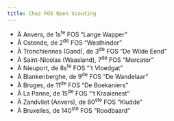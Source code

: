 ```yaml
---
title: Chez FOS Open Scouting
---
```

- À Anvers, de 1s<sup>te</sup> FOS “Lange Wapper”
- À Ostende, de 2<sup>de</sup> FOS “Westhinder”
- À Tronchiennes (Gand), de 3<sup>de</sup> FOS “De Wilde Eend”
- À Saint-Nicolas (Waasland), 7<sup>de</sup> FOS “Mercator”
- À Nieuport, de 8s<sup>te</sup> FOS “’t Vloedgat”
- À Blankenberghe, de 9<sup>de</sup> FOS “De Wandelaar”
- À Bruges, de 11<sup>de</sup> FOS “De Boekaniers”
- À La Panne, de 15<sup>de</sup> FOS “‘t Kraaienest”
- À Zandvliet (Anvers), de 80<sup>ste</sup> FOS “Kludde”
- À Bruxelles, de 140<sup>ste</sup> FOS “Roodbaard”
